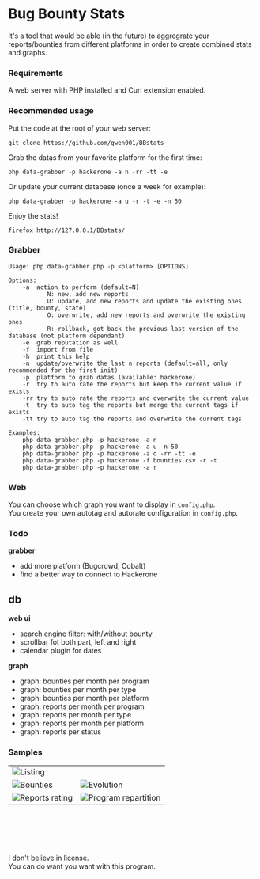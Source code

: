 # Bug Bounty Stats
It's a tool that would be able (in the future) to aggregrate your reports/bounties from different platforms in order to create combined stats and graphs.  


### Requirements
A web server with PHP installed and Curl extension enabled.  


### Recommended usage
Put the code at the root of your web server:
```
git clone https://github.com/gwen001/BBstats
```

Grab the datas from your favorite platform for the first time:
```
php data-grabber -p hackerone -a n -rr -tt -e
```

Or update your current database (once a week for example):
```
php data-grabber -p hackerone -a u -r -t -e -n 50
```

Enjoy the stats!
```
firefox http://127.0.0.1/BBstats/
```

### Grabber
```
Usage: php data-grabber.php -p <platform> [OPTIONS]

Options:
	-a	action to perform (default=N)
		   N: new, add new reports
		   U: update, add new reports and update the existing ones (title, bounty, state)
		   O: overwrite, add new reports and overwrite the existing ones
		   R: rollback, got back the previous last version of the database (not platform dependant)
	-e	grab reputation as well
	-f	import from file
	-h	print this help
	-n	update/overwrite the last n reports (default=all, only recommended for the first init)
	-p	platform to grab datas (available: hackerone)
	-r	try to auto rate the reports but keep the current value if exists
	-rr	try to auto rate the reports and overwrite the current value
	-t	try to auto tag the reports but merge the current tags if exists
	-tt	try to auto tag the reports and overwrite the current tags

Examples:
	php data-grabber.php -p hackerone -a n
	php data-grabber.php -p hackerone -a u -n 50
	php data-grabber.php -p hackerone -a o -rr -tt -e
	php data-grabber.php -p hackerone -f bounties.csv -r -t
	php data-grabber.php -p hackerone -a r
```


### Web
You can choose which graph you want to display in `config.php`.  
You create your own autotag and autorate configuration in `config.php`.  


### Todo
__grabber__
- add more platform (Bugcrowd, Cobalt)  
- find a better way to connect to Hackerone  

__db__
- 

__web ui__
- search engine filter: with/without bounty  
- scrollbar fot both part, left and right  
- calendar plugin for dates

__graph__
- graph: bounties per month per program  
- graph: bounties per month per type  
- graph: bounties per month per platform  
- graph: reports per month per program  
- graph: reports per month per type  
- graph: reports per month per platform  
- graph: reports per status  


### Samples
<table>
	<tbody>
		<tr>
			<td colspan="2"><img src="https://raw.githubusercontent.com/gwen001/BBstats/master/img/sample-listing.png?token=AFGZiQ1QzpQzuaRU1wrb-na_waJwpECfks5Z2hwnwA%3D%3D" title="Listing" alt="Listing" /></td>
		</tr>
		<tr>
			<td><img src="https://raw.githubusercontent.com/gwen001/BBstats/master/img/sample-bounty.png?token=AFGZiRKVkZHW33TbnQJYeY6J9PHYhsxbks5Z2hw5wA%3D%3D" title="Bounties" alt="Bounties" /></td>
			<td><img src="https://raw.githubusercontent.com/gwen001/BBstats/master/img/sample-evolution.png?token=AFGZiWGXBI2JjWu-xHa1TImHOYGOArpHks5Z2hxJwA%3D%3D" title="Evolution" alt="Evolution" /></td>
		</tr>
		<tr>
			<td><img src="https://raw.githubusercontent.com/gwen001/BBstats/master/img/sample-report-rating.png?token=AFGZiRqetChmgWor_Kb_LM-Xe2vqfgzYks5Z2hxYwA%3D%3D" title="Reports rating" alt="Reports rating" /></td>
			<td><img src="https://raw.githubusercontent.com/gwen001/BBstats/master/img/sample-program-repartition.png?token=AFGZiXZL0r6C4C2rp67DFd7q1xg1-65oks5Z2hxmwA%3D%3D" title="Program repartition" alt="Program repartition" /></td>
		</tr>
	</tbody>
</table>

<br><br><br><br>

I don't believe in license.  
You can do want you want with this program.  

